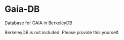 # Gaia-DB
Database for GAIA in BerkeleyDB

BerkeleyDB is not included. Please provide this yourself. 

